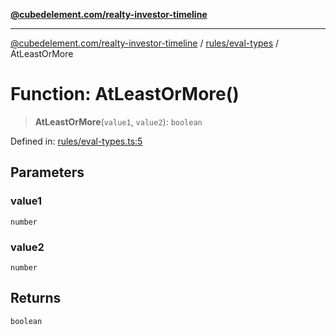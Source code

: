 [**@cubedelement.com/realty-investor-timeline**](../../../index.md)

---

[@cubedelement.com/realty-investor-timeline](../../../modules.md) / [rules/eval-types](../index.md) / AtLeastOrMore

# Function: AtLeastOrMore()

> **AtLeastOrMore**(`value1`, `value2`): `boolean`

Defined in: [rules/eval-types.ts:5](https://github.com/kvernon/realty-investor-timeline/blob/cec7f590aef4aded8ee94008f5b37aa0db4daadd/src/rules/eval-types.ts#L5)

## Parameters

### value1

`number`

### value2

`number`

## Returns

`boolean`

